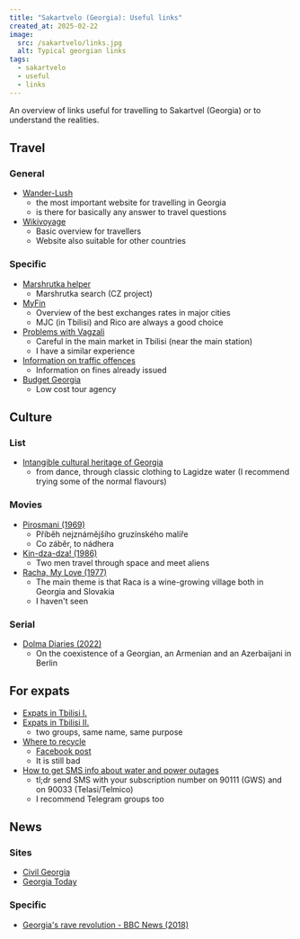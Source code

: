 ```yaml
---
title: "Sakartvelo (Georgia): Useful links"
created_at: 2025-02-22
image:
  src: /sakartvelo/links.jpg
  alt: Typical georgian links
tags:
  - sakartvelo
  - useful
  - links
---
```


An overview of links useful for travelling to Sakartvel (Georgia) or to understand the realities.

## Travel

### General

- [Wander-Lush](https://wander-lush.org/)
  - the most important website for travelling in Georgia
  - is there for basically any answer to travel questions
- [Wikivoyage](<https://en.wikivoyage.org/wiki/Georgia_(country)>)
  - Basic overview for travellers
  - Website also suitable for other countries

### Specific

- [Marshrutka helper](https://marshrutka.info/)
  - Marshrutka search (CZ project)
- [MyFin](https://myfin.ge)
  - Overview of the best exchanges rates in major cities
  - MJC (in Tbilisi) and Rico are always a good choice
- [Problems with Vagzali](https://www.youtube.com/watch?v=D6ArG9W4Xak)
  - Careful in the main market in Tbilisi (near the main station)
  - I have a similar experience
- [Information on traffic offences](https://videos.police.ge/?lang=en)
  - Information on fines already issued
- [Budget Georgia](https://www.budget-georgia.com/)
  - Low cost tour agency

## Culture

### List

- [Intangible cultural heritage of Georgia](https://en.wikipedia.org/wiki/Intangible_cultural_heritage_of_Georgia)
  - from dance, through classic clothing to Lagidze water (I recommend trying some of the normal flavours)

### Movies

- [Pirosmani (1969)](https://www.youtube.com/watch?v=OnzjKLDBKXo)
  - Příběh nejznámějšího gruzínského malíře
  - Co záběr, to nádhera
- [Kin-dza-dza! (1986)](https://en.wikipedia.org/wiki/Kin-dza-dza!)
  - Two men travel through space and meet aliens
- [Racha, My Love (1977)](https://www.imdb.com/title/tt0281104/)
  - The main theme is that Raca is a wine-growing village both in Georgia and Slovakia
  - I haven't seen

### Serial

- [Dolma Diaries (2022)](https://www.youtube.com/channel/UCQvkDFy-uA1Qi14yoxrCAoQ)
  - On the coexistence of a Georgian, an Armenian and an Azerbaijani in Berlin

## For expats

- [Expats in Tbilisi I.](https://www.facebook.com/groups/310444322730567)
- [Expats in Tbilisi II.](https://www.facebook.com/groups/150454895513786)
  - two groups, same name, same purpose
- [Where to recycle](https://www.google.com/maps/d/viewer?mid=18VONz4zIlS6VgcDRIAX6odQ8YGBjUQdz&ll=41.72406341028424%2C44.82312489999998&z=10)
  - [Facebook post](https://www.facebook.com/freecycletbilisi/posts/pfbid035PPubiaG2p3xdQDyLjhVTGQiqGXX1VwvyCBWYbU9tTX1LKgHu8ksJfCmRHRu69w4l)
  - It is still bad
- [How to get SMS info about water and power outages](https://www.reddit.com/r/tbilisi/comments/vywzx4/psa_how_to_get_sms_warnings_on_upcoming_water_and/)
  - tl;dr send SMS with your subscription number on 90111 (GWS) and on 90033 (Telasi/Telmico)
  - I recommend Telegram groups too

## News

### Sites

- [Civil Georgia](https://civil.ge/)
- [Georgia Today](https://georgiatoday.ge/)

### Specific

- [Georgia's rave revolution - BBC News (2018)](https://youtu.be/e2UFOejcO0U)
